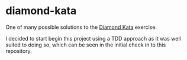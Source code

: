 # diamond-kata

One of many possible solutions to the [Diamond Kata](https://github.com/davidwhitney/CodeDojos/tree/master/Diamond%20Kata) exercise. 

I decided to start begin this project using a TDD approach as it was well suited to doing so, which can be seen in the initial check in to this repository.
